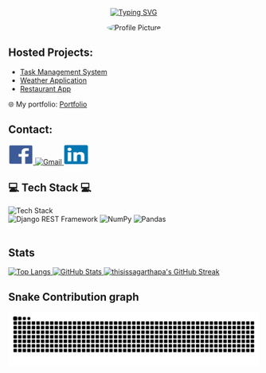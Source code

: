 <p align="center">
  <a href="https://git.io/typing-svg">
    <img src="https://readme-typing-svg.demolab.com?font=+JetBrains+Mono+&pause=1000&color=FF0000&left=true&width=600&height=60&lines=Hi+👋,+I'm+Sagar+Thapa;A+passionate+python+developer+from+Nepal!" alt="Typing SVG" />
  </a>
</p>

<!-- Centered Profile Picture -->
<div align="center">
  <img src="https://github.com/user-attachments/assets/08c88275-928d-4157-82e2-cf9b720612d3" alt="Profile Picture" style="width: 500px; height: 600px; border-radius: 50%;" />
</div>

## **Hosted Projects:**
<ul>
  <li><a href="https://task1management.pythonanywhere.com" target="_blank" rel="noreferrer">Task Management System</a></li>
  <li><a href="http://sagarthapa.pythonanywhere.com" target="_blank" rel="noreferrer">Weather Application</a></li>
  <li><a href="http://zuko555.pythonanywhere.com" target="_blank" rel="noreferrer">Restaurant App</a></li>
</ul>
🌐 My portfolio: <a href="http://jaimethegoat.pythonanywhere.com">Portfolio</a>

<br>

## **Contact:**

<a href="https://www.facebook.com/profile.php?id=100078644620461" target="_blank" rel="noreferrer">
  <img loading="lazy" src="https://raw.githubusercontent.com/devicons/devicon/master/icons/facebook/facebook-original.svg" width="50" height="40" alt="Facebook"/>
</a>
<a href="mailto:kingstonboysagar@gmail.com">
  <img loading="lazy" src="https://upload.wikimedia.org/wikipedia/commons/4/4e/Gmail_Icon.png" width="50" height="40" alt="Gmail"/>
</a>
<a href="https://www.linkedin.com/in/sagar-thapa-a25657305" target="_blank" rel="noreferrer">
  <img loading="lazy" src="https://raw.githubusercontent.com/devicons/devicon/master/icons/linkedin/linkedin-original.svg" width="50" height="40" alt="LinkedIn"/>
</a>

<br>

## **💻 Tech Stack 💻**
<div align="left">
  <img src="https://skillicons.dev/icons?i=html,css,bootstrap,js,java,python,django,postman,mysql,pandas" alt="Tech Stack"/>
  <br>
  <img src="https://img.shields.io/badge/Django_REST_Framework-%232c2c2c?style=flat&logo=django&logoColor=white" alt="Django REST Framework"/>
  <img src="https://img.shields.io/badge/NumPy-%234F5D95?style=flat&logo=numpy&logoColor=white" alt="NumPy"/>
  <img src="https://img.shields.io/badge/Pandas-%23150A50?style=flat&logo=pandas&logoColor=white" alt="Pandas"/>
</div>

<br>

## **Stats**

<p align="left">
  <a href="https://github.com/thisissagarthapa">
    <img src="https://github-readme-stats.vercel.app/api/top-langs/?username=thisissagarthapa&size_weight=0.0005&count_weight=0.3&layout=compact&theme=radical" alt="Top Langs" width="450">
  </a>
  <a href="https://github.com/thisissagarthapa">
    <img src="https://github-readme-stats.vercel.app/api?username=thisissagarthapa&show_icons=true&theme=radical" alt="GitHub Stats" width="450">
  </a>
  <a href="https://git.io/streak-stats">
    <img alt="thisissagarthapa's GitHub Streak" src="https://streak-stats.demolab.com?user=thisissagarthapa&theme=neon-dark" width="450"/>
  </a>
</p>

## **Snake Contribution graph**
<div align="left">
  <picture>
    <source media="(prefers-color-scheme: dark)" srcset="https://raw.githubusercontent.com/thisissagarthapa/thisissagarthapa/output/github-contribution-grid-snake-dark.svg">
    <img alt="github contribution grid snake animation" src="https://raw.githubusercontent.com/thisissagarthapa/thisissagarthapa/output/github-contribution-grid-snake.svg">
  </picture>
</div>
